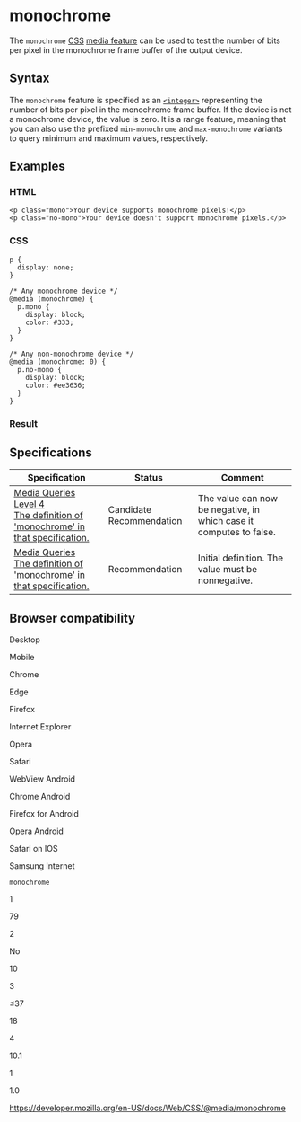 # monochrome

The `monochrome` [CSS](https://developer.mozilla.org/en-US/docs/Web/CSS) [media feature](../media_queries/using_media_queries#media_features) can be used to test the number of bits per pixel in the monochrome frame buffer of the output device.

## Syntax

The `monochrome` feature is specified as an [`<integer>`](../integer) representing the number of bits per pixel in the monochrome frame buffer. If the device is not a monochrome device, the value is zero. It is a range feature, meaning that you can also use the prefixed `min-monochrome` and `max-monochrome` variants to query minimum and maximum values, respectively.

## Examples

### HTML

    <p class="mono">Your device supports monochrome pixels!</p>
    <p class="no-mono">Your device doesn't support monochrome pixels.</p>

### CSS

    p {
      display: none;
    }

    /* Any monochrome device */
    @media (monochrome) {
      p.mono {
        display: block;
        color: #333;
      }
    }

    /* Any non-monochrome device */
    @media (monochrome: 0) {
      p.no-mono {
        display: block;
        color: #ee3636;
      }
    }

### Result

## Specifications

<table><thead><tr class="header"><th>Specification</th><th>Status</th><th>Comment</th></tr></thead><tbody><tr class="odd"><td><a href="https://drafts.csswg.org/mediaqueries-4/#monochrome">Media Queries Level 4<br />
<span class="small">The definition of 'monochrome' in that specification.</span></a></td><td><span class="spec-cr">Candidate Recommendation</span></td><td>The value can now be negative, in which case it computes to false.</td></tr><tr class="even"><td><a href="https://drafts.csswg.org/mediaqueries-3/#monochrome">Media Queries<br />
<span class="small">The definition of 'monochrome' in that specification.</span></a></td><td><span class="spec-rec">Recommendation</span></td><td>Initial definition. The value must be nonnegative.</td></tr></tbody></table>

## Browser compatibility

Desktop

Mobile

Chrome

Edge

Firefox

Internet Explorer

Opera

Safari

WebView Android

Chrome Android

Firefox for Android

Opera Android

Safari on IOS

Samsung Internet

`monochrome`

1

79

2

No

10

3

≤37

18

4

10.1

1

1.0

<a href="https://developer.mozilla.org/en-US/docs/Web/CSS/@media/monochrome" class="_attribution-link">https://developer.mozilla.org/en-US/docs/Web/CSS/@media/monochrome</a>
